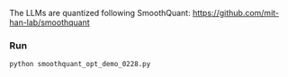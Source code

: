 The LLMs are quantized following SmoothQuant: https://github.com/mit-han-lab/smoothquant

### Run 
```
python smoothquant_opt_demo_0228.py
``` 
